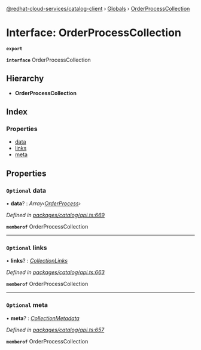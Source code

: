 [@redhat-cloud-services/catalog-client](../README.md) › [Globals](../globals.md) › [OrderProcessCollection](orderprocesscollection.md)

# Interface: OrderProcessCollection

**`export`** 

**`interface`** OrderProcessCollection

## Hierarchy

* **OrderProcessCollection**

## Index

### Properties

* [data](orderprocesscollection.md#optional-data)
* [links](orderprocesscollection.md#optional-links)
* [meta](orderprocesscollection.md#optional-meta)

## Properties

### `Optional` data

• **data**? : *Array‹[OrderProcess](orderprocess.md)›*

*Defined in [packages/catalog/api.ts:669](https://github.com/fhlavac/javascript-clients/blob/master/packages/catalog/api.ts#L669)*

**`memberof`** OrderProcessCollection

___

### `Optional` links

• **links**? : *[CollectionLinks](collectionlinks.md)*

*Defined in [packages/catalog/api.ts:663](https://github.com/fhlavac/javascript-clients/blob/master/packages/catalog/api.ts#L663)*

**`memberof`** OrderProcessCollection

___

### `Optional` meta

• **meta**? : *[CollectionMetadata](collectionmetadata.md)*

*Defined in [packages/catalog/api.ts:657](https://github.com/fhlavac/javascript-clients/blob/master/packages/catalog/api.ts#L657)*

**`memberof`** OrderProcessCollection
